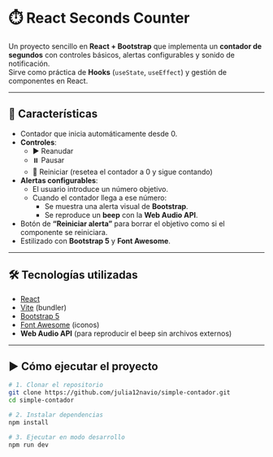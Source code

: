 # ⏱️ React Seconds Counter

Un proyecto sencillo en **React + Bootstrap** que implementa un **contador de segundos** con controles básicos, alertas configurables y sonido de notificación.  
Sirve como práctica de **Hooks** (`useState`, `useEffect`) y gestión de componentes en React.

---

## 🚀 Características

- Contador que inicia automáticamente desde 0.
- **Controles**:
  - ▶️ Reanudar
  - ⏸️ Pausar
  - 🔄 Reiniciar (resetea el contador a 0 y sigue contando)
- **Alertas configurables**:
  - El usuario introduce un número objetivo.
  - Cuando el contador llega a ese número:
    - Se muestra una alerta visual de **Bootstrap**.
    - Se reproduce un **beep** con la **Web Audio API**.
- Botón de **“Reiniciar alerta”** para borrar el objetivo como si el componente se reiniciara.
- Estilizado con **Bootstrap 5** y **Font Awesome**.

---

## 🛠️ Tecnologías utilizadas

- [React](https://react.dev/)
- [Vite](https://vitejs.dev/) (bundler)
- [Bootstrap 5](https://getbootstrap.com/)
- [Font Awesome](https://fontawesome.com/) (iconos)
- **Web Audio API** (para reproducir el beep sin archivos externos)

---

## ▶️ Cómo ejecutar el proyecto

```bash
# 1. Clonar el repositorio
git clone https://github.com/julia12navio/simple-contador.git
cd simple-contador

# 2. Instalar dependencias
npm install

# 3. Ejecutar en modo desarrollo
npm run dev
